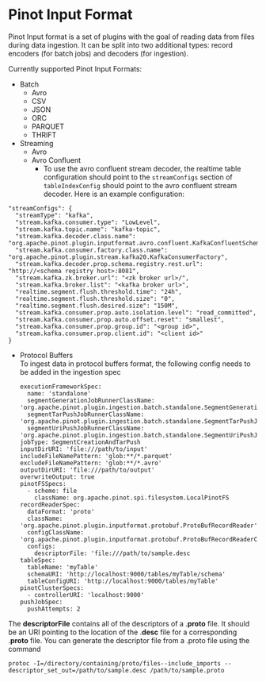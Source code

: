 # Pinot Input Format

Pinot Input format is a set of plugins with the goal of reading data from files during data ingestion. It can be split into two additional types: record encoders \(for batch jobs\) and decoders \(for ingestion\).  

Currently supported Pinot Input Formats:

* Batch
  * Avro
  * CSV
  * JSON
  * ORC
  * PARQUET
  * THRIFT
* Streaming
  * Avro
  * Avro Confluent
    * To use the avro confluent stream decoder, the realtime table configuration should point to the `streamConfigs` section of `tableIndexConfig` should point to the avro confluent stream decoder. Here is an example configuration:

```text
"streamConfigs": {
  "streamType": "kafka",
  "stream.kafka.consumer.type": "LowLevel",
  "stream.kafka.topic.name": "kafka-topic",
  "stream.kafka.decoder.class.name": "org.apache.pinot.plugin.inputformat.avro.confluent.KafkaConfluentSchemaRegistryAvroMessageDecoder",
  "stream.kafka.consumer.factory.class.name": "org.apache.pinot.plugin.stream.kafka20.KafkaConsumerFactory",
  "stream.kafka.decoder.prop.schema.registry.rest.url": "http://<schema registry host>:8081",
  "stream.kafka.zk.broker.url": "<zk broker url>/",
  "stream.kafka.broker.list": "<kafka broker url>",
  "realtime.segment.flush.threshold.time": "24h",
  "realtime.segment.flush.threshold.size": "0",
  "realtime.segment.flush.desired.size": "150M",
  "stream.kafka.consumer.prop.auto.isolation.level": "read_committed",
  "stream.kafka.consumer.prop.auto.offset.reset": "smallest",
  "stream.kafka.consumer.prop.group.id": "<group id>",
  "stream.kafka.consumer.prop.client.id": "<client id>"
}
```

 

* Protocol Buffers  
  To ingest data in protocol buffers format, the following config needs to be added in the ingestion spec

  ```text
  executionFrameworkSpec:
    name: 'standalone'
    segmentGenerationJobRunnerClassName: 'org.apache.pinot.plugin.ingestion.batch.standalone.SegmentGenerationJobRunner'
    segmentTarPushJobRunnerClassName: 'org.apache.pinot.plugin.ingestion.batch.standalone.SegmentTarPushJobRunner'
    segmentUriPushJobRunnerClassName: 'org.apache.pinot.plugin.ingestion.batch.standalone.SegmentUriPushJobRunner'
  jobType: SegmentCreationAndTarPush
  inputDirURI: 'file:///path/to/input'
  includeFileNamePattern: 'glob:**/*.parquet'
  excludeFileNamePattern: 'glob:**/*.avro'
  outputDirURI: 'file:///path/to/output'
  overwriteOutput: true
  pinotFSSpecs:
    - scheme: file
      className: org.apache.pinot.spi.filesystem.LocalPinotFS
  recordReaderSpec:
    dataFormat: 'proto'
    className: 'org.apache.pinot.plugin.inputformat.protobuf.ProtoBufRecordReader'
    configClassName: 'org.apache.pinot.plugin.inputformat.protobuf.ProtoBufRecordReaderConfig'
    configs:
      descriptorFile: 'file:///path/to/sample.desc
  tableSpec:
    tableName: 'myTable'
    schemaURI: 'http://localhost:9000/tables/myTable/schema'
    tableConfigURI: 'http://localhost:9000/tables/myTable'
  pinotClusterSpecs:
    - controllerURI: 'localhost:9000'
  pushJobSpec:
    pushAttempts: 2
  ```

The **descriptorFile** contains all of the descriptors of a .**proto** file. It should be an URI pointing to the location of the .**desc** file for a corresponding .**proto** file. You can generate the descriptor file from a .proto file using the  command

`protoc -I=/directory/containing/proto/files--include_imports -- descriptor_set_out=/path/to/sample.desc /path/to/sample.proto`

